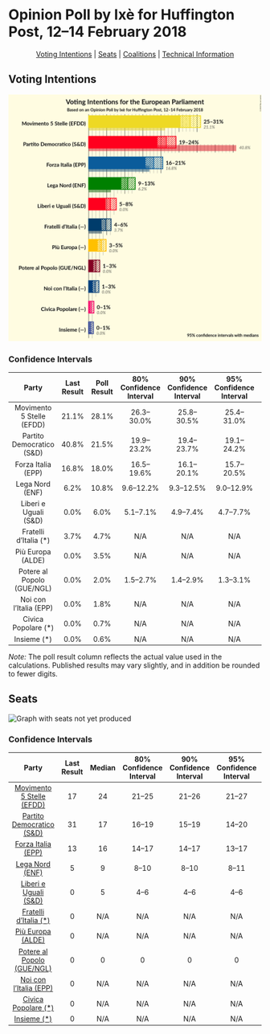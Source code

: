 # Opinion Poll by Ixè for Huffington Post, 12–14 February 2018

<p align="center"><a href="#voting-intentions">Voting Intentions</a> | <a href="#seats">Seats</a> | <a href="#coalitions">Coalitions</a> | <a href="#technical-information">Technical Information</a></p>

## Voting Intentions

![Graph with voting intentions not yet produced](2018-02-14-Ixè.png "Voting Intentions")

### Confidence Intervals

| Party | Last Result | Poll Result | 80% Confidence Interval | 90% Confidence Interval | 95% Confidence Interval | 99% Confidence Interval |
|:-----:|:-----------:|:-----------:|:-----------------------:|:-----------------------:|:-----------------------:|:-----------------------:|
| Movimento 5 Stelle (EFDD) | 21.1% | 28.1% | 26.3–30.0% |25.8–30.5% |25.4–31.0% |24.6–31.9% |
| Partito Democratico (S&D) | 40.8% | 21.5% | 19.9–23.2% |19.4–23.7% |19.1–24.2% |18.3–25.0% |
| Forza Italia (EPP) | 16.8% | 18.0% | 16.5–19.6% |16.1–20.1% |15.7–20.5% |15.0–21.3% |
| Lega Nord (ENF) | 6.2% | 10.8% | 9.6–12.2% |9.3–12.5% |9.0–12.9% |8.5–13.6% |
| Liberi e Uguali (S&D) | 0.0% | 6.0% | 5.1–7.1% |4.9–7.4% |4.7–7.7% |4.3–8.2% |
| Fratelli d’Italia (*) | 3.7% | 4.7% | N/A |N/A |N/A |N/A |
| Più Europa (ALDE) | 0.0% | 3.5% | N/A |N/A |N/A |N/A |
| Potere al Popolo (GUE/NGL) | 0.0% | 2.0% | 1.5–2.7% |1.4–2.9% |1.3–3.1% |1.1–3.4% |
| Noi con l’Italia (EPP) | 0.0% | 1.8% | N/A |N/A |N/A |N/A |
| Civica Popolare (*) | 0.0% | 0.7% | N/A |N/A |N/A |N/A |
| Insieme (*) | 0.0% | 0.6% | N/A |N/A |N/A |N/A |

*Note:* The poll result column reflects the actual value used in the calculations. Published results may vary slightly, and in addition be rounded to fewer digits.

## Seats

![Graph with seats not yet produced](2018-02-14-Ixè-seats.png "Seats")

### Confidence Intervals

| Party | Last Result | Median | 80% Confidence Interval | 90% Confidence Interval | 95% Confidence Interval | 99% Confidence Interval |
|:-----:|:-----------:|:------:|:-----------------------:|:-----------------------:|:-----------------------:|:-----------------------:|
| <a href="#movimento-5-stelle-(efdd)">Movimento 5 Stelle (EFDD)</a> | 17 | 24 | 21–25 |21–26 |21–27 |21–28 |
| <a href="#partito-democratico-(s&d)">Partito Democratico (S&D)</a> | 31 | 17 | 16–19 |15–19 |14–20 |14–20 |
| <a href="#forza-italia-(epp)">Forza Italia (EPP)</a> | 13 | 16 | 14–17 |14–17 |13–17 |13–18 |
| <a href="#lega-nord-(enf)">Lega Nord (ENF)</a> | 5 | 9 | 8–10 |8–10 |8–11 |7–12 |
| <a href="#liberi-e-uguali-(s&d)">Liberi e Uguali (S&D)</a> | 0 | 5 | 4–6 |4–6 |4–6 |4–7 |
| <a href="#fratelli-d’italia-(*)">Fratelli d’Italia (*)</a> | 0 | N/A | N/A |N/A |N/A |N/A |
| <a href="#più-europa-(alde)">Più Europa (ALDE)</a> | 0 | N/A | N/A |N/A |N/A |N/A |
| <a href="#potere-al-popolo-(gue/ngl)">Potere al Popolo (GUE/NGL)</a> | 0 | 0 | 0 |0 |0 |0 |
| <a href="#noi-con-l’italia-(epp)">Noi con l’Italia (EPP)</a> | 0 | N/A | N/A |N/A |N/A |N/A |
| <a href="#civica-popolare-(*)">Civica Popolare (*)</a> | 0 | N/A | N/A |N/A |N/A |N/A |
| <a href="#insieme-(*)">Insieme (*)</a> | 0 | N/A | N/A |N/A |N/A |N/A |

